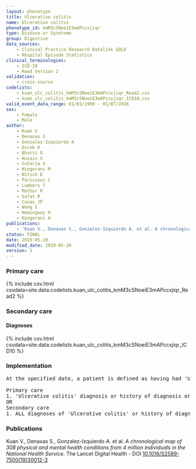 ```yaml
---
layout: phenotype
title: Ulcerative colitis
name: Ulcerative colitis
phenotype_id: kmM3cSNoeiE3mAPccxjiqr 
type: Disease or Syndrome
group: Digestive
data_sources: 
    - Clinical Practice Research Datalink GOLD
    - Hospital Episode Statistics
clinical_terminologies: 
    - ICD-10
    - Read Version 2
validation: 
    - cross-source
codelists: 
    - kuan_ulc_colitis_kmM3cSNoeiE3mAPccxjiqr_Read2.csv
    - kuan_ulc_colitis_kmM3cSNoeiE3mAPccxjiqr_ICD10.csv
valid_event_data_range: 01/01/1999 - 01/07/2016
sex: 
    - Female
    - Male
author: 
    - Kuan V
    - Denaxas S
    - Gonzalez-Izquierdo A
    - Direk K
    - Bhatti O
    - Husain S
    - Sutaria S
    - Hingorani M
    - Nitsch D
    - Parisinos C
    - Lumbers T
    - Mathur R
    - Sofat R
    - Casas JP
    - Wong I
    - Hemingway H
    - Hingorani A
publications: 
    - 'Kuan V., Denaxas S., Gonzalez-Izquierdo A. et al. A chronological map of 308 physical and mental health conditions from 4 million individuals in the National Health Service. The Lancet Digital Health - DOI: 10.1016/S2589-7500(19)30012-3' 
status: FINAL
date: 2019-05-20
modified_date: 2019-05-20
version: 1
---
```

### Primary care 
{% include csv.html csvdata=site.data.codelists.kuan_ulc_colitis_kmM3cSNoeiE3mAPccxjiqr_Read2 %}
### Secondary care 
#### Diagnoses 
{% include csv.html csvdata=site.data.codelists.kuan_ulc_colitis_kmM3cSNoeiE3mAPccxjiqr_ICD10 %}
### Implementation 
<pre>At the specified date, a patient is defined as having had 'Ulcerative colitis' IF they meet the criteria for any of the following on or before the specified date. The earliest date on which the individual meets any of the following criteria on or before the specified date is defined as the first event date:

Primary care
1. 'Ulcerative colitis' diagnosis or history of diagnosis or procedure during a consultation 
OR
Secondary care
1. ALL diagnoses of 'Ulcerative colitis' or history of diagnosis during a hospitalization</pre> 
 
### Publications 
Kuan V., Denaxas S., Gonzalez-Izquierdo A. et al. _A chronological map of 308 physical and mental health conditions from 4 million individuals in the National Health Service_. The Lancet Digital Health - DOI <a href='https://www.thelancet.com/journals/landig/article/PIIS2589-7500(19)30012-3/fulltext'>10.1016/S2589-7500(19)30012-3</a>